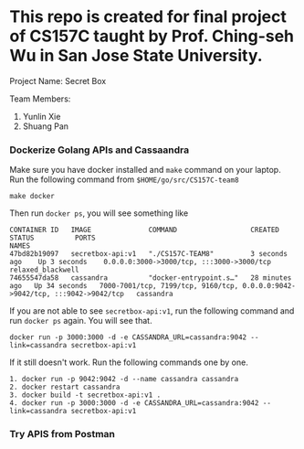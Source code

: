 # This repo is created for final project of CS157C taught by Prof. Ching-seh Wu in San Jose State University.

Project Name:
Secret Box

Team Members: 
1. Yunlin Xie
2. Shuang Pan

### Dockerize Golang APIs and Cassaandra

Make sure you have docker installed and `make` command on your laptop.
Run the following command from `$HOME/go/src/CS157C-team8`
```
make docker
```
Then run `docker ps`, you will see something like 
```
CONTAINER ID   IMAGE              COMMAND                  CREATED          STATUS          PORTS                                                                          NAMES
47bd82b19097   secretbox-api:v1   "./CS157C-TEAM8"         3 seconds ago    Up 3 seconds    0.0.0.0:3000->3000/tcp, :::3000->3000/tcp                                      relaxed_blackwell
74655547da58   cassandra          "docker-entrypoint.s…"   28 minutes ago   Up 34 seconds   7000-7001/tcp, 7199/tcp, 9160/tcp, 0.0.0.0:9042->9042/tcp, :::9042->9042/tcp   cassandra
```
If you are not able to see `secretbox-api:v1`, run the following command and run `docker ps` again. You will see that.
```
docker run -p 3000:3000 -d -e CASSANDRA_URL=cassandra:9042 --link=cassandra secretbox-api:v1
```
If it still doesn't work. Run the following commands one by one.
```
1. docker run -p 9042:9042 -d --name cassandra cassandra
2. docker restart cassandra
3. docker build -t secretbox-api:v1 .
4. docker run -p 3000:3000 -d -e CASSANDRA_URL=cassandra:9042 --link=cassandra secretbox-api:v1
```

### Try APIS from Postman
